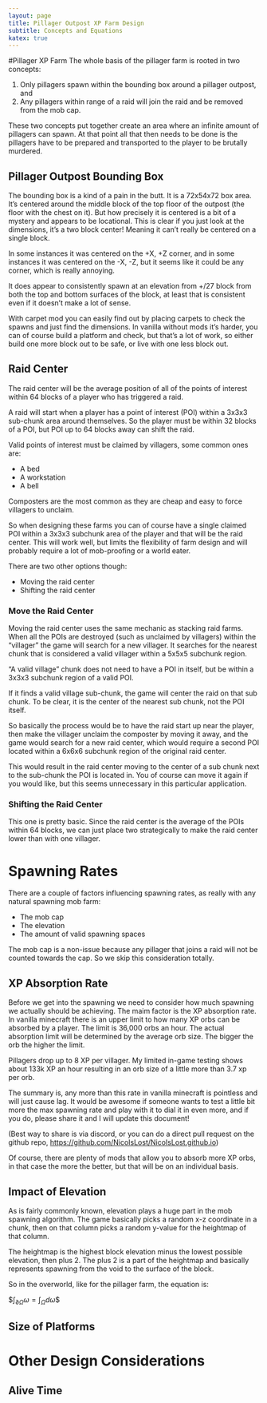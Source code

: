 ```yaml
---
layout: page
title: Pillager Outpost XP Farm Design
subtitle: Concepts and Equations
katex: true
---
```


#Pillager XP Farm
The whole basis of the pillager farm is rooted in two concepts:

1. Only pillagers spawn within the bounding box around a pillager outpost, and
2. Any pillagers within range of a raid will join the raid and be removed from the mob cap.

These two concepts put together create an area where an infinite amount of pillagers can spawn. At that point all that then needs to be done is the pillagers have to be prepared and transported to the player to be brutally murdered. 

## Pillager Outpost Bounding Box
The bounding box is a kind of a pain in the butt. It is a 72x54x72 box area. It’s centered around the middle block of the top floor of the outpost (the floor with the chest on it). But how precisely it is centered is a bit of a mystery and appears to be locational. This is clear if you just look at the dimensions, it’s a two block center! Meaning it can’t really be centered on a single block.

In some instances it was centered on the +X, +Z corner, and in some instances it was centered on the -X, -Z, but it seems like it could be any corner, which is really annoying. 

It does appear to consistently spawn at an elevation from +/27 block from both the top and bottom surfaces of the block, at least that is consistent even if it doesn’t make a lot of sense. 

With carpet mod you can easily find out by placing carpets to check the spawns and just find the dimensions. In vanilla without mods it’s harder, you can of course build a platform and check, but that’s a lot of work, so either build one more block out to be safe, or live with one less block out. 

## Raid Center

The raid center will be the average position of all of the points of interest within 64 blocks of a player who has triggered a raid. 

A raid will start when a player has a point of interest (POI) within a 3x3x3 sub-chunk area around themselves. So the player must be within 32 blocks of a POI, but POI up to 64 blocks away can shift the raid. 

Valid points of interest must be claimed by villagers, some common ones are:
- A bed
- A workstation
- A bell

Composters are the most common as they are cheap and easy to force villagers to unclaim. 

So when designing these farms you can of course have a single claimed POI within a 3x3x3 subchunk area of the player and that will be the raid center. This will work well, but limits the flexibility of farm design and will probably require a lot of mob-proofing or a world eater. 

There are two other options though:
- Moving the raid center 
- Shifting the raid center

### Move the Raid Center

Moving the raid center uses the same mechanic as stacking raid farms. When all the POIs are destroyed (such as unclaimed by villagers) within the “villager” the game will search for a new villager. It searches for the nearest chunk that is considered a valid villager within a 5x5x5 subchunk region. 

“A valid village” chunk does not need to have a POI in itself, but be within a 3x3x3 subchunk region of a valid POI. 

If it finds a valid village sub-chunk, the game will center the raid on that sub chunk. To be clear, it is the center of the nearest sub chunk, not the POI itself. 

So basically the process would be to have the raid start up near the player, then make the villager unclaim the composter by moving it away, and the game would search for a new raid center, which would require a second POI located within a 6x6x6 subchunk region of the original raid center. 

This would result in the raid center moving to the center of a sub chunk next to the sub-chunk the POI is located in. You of course can move it again if you would like, but this seems unnecessary in this particular application. 

### Shifting the Raid Center
This one is pretty basic. Since the raid center is the average of the POIs within 64 blocks, we can just place two strategically to make the raid center lower than with one villager. 

# Spawning Rates
There are a couple of factors influencing spawning rates, as really with any natural spawning mob farm:
- The mob cap
- The elevation
- The amount of valid spawning spaces

The mob cap is a non-issue because any pillager that joins a raid will not be counted towards the cap. So we skip this consideration totally.

## XP Absorption Rate
Before we get into the spawning we need to consider how much spawning we actually should be achieving. The maim factor is the XP absorption rate. In vanilla minecraft there is an upper limit to how many XP orbs can be absorbed by a player. The limit is 36,000 orbs an hour. The actual absorption limit will be determined by the average orb size. The bigger the orb the higher the limit. 

Pillagers drop up to 8 XP per villager. My limited in-game testing shows about 133k XP an hour resulting in an orb size of a little more than 3.7 xp per orb.

The summary is, any more than this rate in vanilla minecraft is pointless and will just cause lag. It would be awesome if someone wants to test a little bit more the max spawning rate and play with it to dial it in even more, and if you do, please share it and I will update this document! 

(Best way to share is via discord, or you can do a direct pull request on the github repo, https://github.com/NicoIsLost/NicoIsLost.github.io)

Of course, there are plenty of mods that allow you to absorb more XP orbs, in that case the more the better, but that will be on an individual basis. 

## Impact of Elevation
As is fairly commonly known, elevation plays a huge part in the mob spawning algorithm. The game basically picks a random x-z coordinate in a chunk, then on that column picks a random y-value for the heightmap of that column. 

The heightmap is the highest block elevation minus the lowest possible elevation, then plus 2. The plus 2 is a part of the heightmap and basically represents spawning from the void to the surface of the block.

So in the overworld, like for the pillager farm, the equation is:

 \$$\int_{\partial \Omega} \omega = \int_{\Omega} d\omega\$$


## Size of Platforms

# Other Design Considerations

## Alive Time

